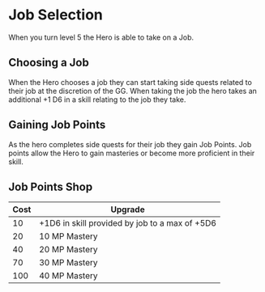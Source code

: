 # Job Selection

When you turn level 5 the Hero is able to take on a Job.

## Choosing a Job

When the Hero chooses a job they can start taking side quests related to their job at the discretion of the GG. When taking the job the hero takes an additional +1 D6 in a skill relating to the job they take.

## Gaining Job Points

As the hero completes side quests for their job they gain Job Points. Job points allow the Hero to gain masteries or become more proficient in their skill.

## Job Points Shop

| Cost | Upgrade                                        |
| ---- | ---------------------------------------------- |
| 10   | +1D6 in skill provided by job to a max of +5D6 |
| 20   | 10 MP Mastery                                  |
| 40   | 20 MP Mastery                                  |
| 70   | 30 MP Mastery                                  |
| 100  | 40 MP Mastery                                  |
